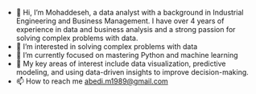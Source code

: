 - 👋 Hi, I’m Mohaddeseh, a data analyst with a background in Industrial Engineering and Business Management. I have over 4 years of experience in data and business analysis and a strong passion for solving complex problems with data.
- 👀 I’m interested in solving complex problems with data
- 🌱 I’m currently focused on mastering Python and machine learning
- 💞️ My key areas of interest include data visualization, predictive modeling, and using data-driven insights to improve decision-making.
- 📫 How to reach me abedi.m1989@gmail.com
<!---
MohaddesehAbedi/MohaddesehAbedi is a ✨ special ✨ repository because its `README.md` (this file) appears on your GitHub profile.
You can click the Preview link to take a look at your changes.
--->
